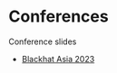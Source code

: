 # Conferences
Conference slides


- [Blackhat Asia 2023](https://github.com/onhexgroup/Conferences/tree/main/Black%20Hat%20Asia%202023%20slides) 


